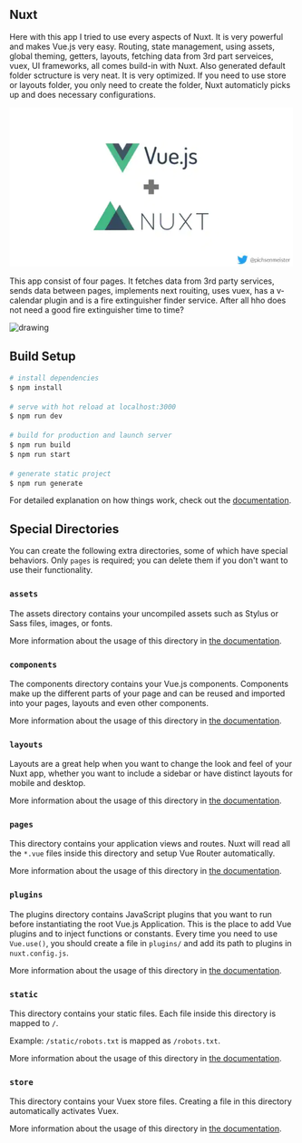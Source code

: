 ## Nuxt 
  
  
  Here with this app I tried to use every aspects of Nuxt. It is very powerful and makes Vue.js very easy. Routing, state management, using assets, global theming, getters, layouts, fetching data from 3rd part serveices, vuex, UI frameworks, all comes build-in with Nuxt. Also generated default folder sctructure is very neat. It is very optimized. If you need to use store or layouts folder, you only need to create the folder, Nuxt automaticly picks up and does necessary configurations.
  
  <img title="Fire Extivguisher Finder Service" src="https://github.com/KereBere/Nuxt-Application/blob/master/assets/vue-nuxt.webp" alt="drawing" width="500"/> 

  
  This app consist of four pages. It fetches data from 3rd party services, sends data between pages, implements next rouiting, uses vuex, has a v-calendar plugin and is a fire extinguisher finder service. After all hho does not need a good fire extinguisher time to time? 
  
  
<img title="Fire Extivguisher Finder Service" src="https://github.com/KereBere/Nuxt-Application/blob/master/assets/nuxt-gif.gif" alt="drawing" width="1000"/> 

  
  
  
  
  
## Build Setup

```bash
# install dependencies
$ npm install

# serve with hot reload at localhost:3000
$ npm run dev

# build for production and launch server
$ npm run build
$ npm run start

# generate static project
$ npm run generate
```

For detailed explanation on how things work, check out the [documentation](https://nuxtjs.org).

## Special Directories

You can create the following extra directories, some of which have special behaviors. Only `pages` is required; you can delete them if you don't want to use their functionality.

### `assets`

The assets directory contains your uncompiled assets such as Stylus or Sass files, images, or fonts.

More information about the usage of this directory in [the documentation](https://nuxtjs.org/docs/2.x/directory-structure/assets).

### `components`

The components directory contains your Vue.js components. Components make up the different parts of your page and can be reused and imported into your pages, layouts and even other components.

More information about the usage of this directory in [the documentation](https://nuxtjs.org/docs/2.x/directory-structure/components).

### `layouts`

Layouts are a great help when you want to change the look and feel of your Nuxt app, whether you want to include a sidebar or have distinct layouts for mobile and desktop.

More information about the usage of this directory in [the documentation](https://nuxtjs.org/docs/2.x/directory-structure/layouts).


### `pages`

This directory contains your application views and routes. Nuxt will read all the `*.vue` files inside this directory and setup Vue Router automatically.

More information about the usage of this directory in [the documentation](https://nuxtjs.org/docs/2.x/get-started/routing).

### `plugins`

The plugins directory contains JavaScript plugins that you want to run before instantiating the root Vue.js Application. This is the place to add Vue plugins and to inject functions or constants. Every time you need to use `Vue.use()`, you should create a file in `plugins/` and add its path to plugins in `nuxt.config.js`.

More information about the usage of this directory in [the documentation](https://nuxtjs.org/docs/2.x/directory-structure/plugins).

### `static`

This directory contains your static files. Each file inside this directory is mapped to `/`.

Example: `/static/robots.txt` is mapped as `/robots.txt`.

More information about the usage of this directory in [the documentation](https://nuxtjs.org/docs/2.x/directory-structure/static).

### `store`

This directory contains your Vuex store files. Creating a file in this directory automatically activates Vuex.

More information about the usage of this directory in [the documentation](https://nuxtjs.org/docs/2.x/directory-structure/store).
